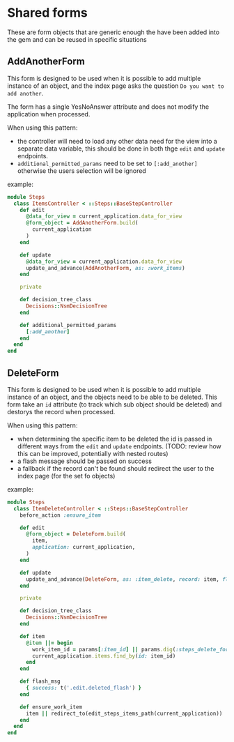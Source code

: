 # Shared forms

These are form objects that are generic enough the have been added into the gem
and can be reused in specific situations

## AddAnotherForm

This form is designed to be used when it is possible to add multiple instance of
an object, and the index page asks the question `Do you want to add another`.

The form has a single YesNoAnswer attribute and does not modify the application
when processed.

When using this pattern:
*  the controller will need to load any other data need for
the view into a separate data variable, this should be done in both thge `edit`
and `update` endpoints.
* `additional_permitted_params` need to be set to `[:add_another]` otherwise
the users selection will be ignored

example:

```ruby
module Steps
  class ItemsController < ::Steps::BaseStepController
    def edit
      @data_for_view = current_application.data_for_view
      @form_object = AddAnotherForm.build(
        current_application
      )
    end

    def update
      @data_for_view = current_application.data_for_view
      update_and_advance(AddAnotherForm, as: :work_items)
    end

    private

    def decision_tree_class
      Decisions::NsmDecisionTree
    end

    def additional_permitted_params
      [:add_another]
    end
  end
end
```

## DeleteForm

This form is designed to be used when it is possible to add multiple instance of
an object, and the objects need to be able to be deleted. This form take an `id`
attribute (to track which sub object should be deleted) and destorys the record
when processed.

When using this pattern:
* when determining the specific item to be deleted the id is passed in different
ways from the `edit` and `update` endpoints. (TODO: review how this can be
improved, potentially with nested routes)
* a flash message should be passed on success
* a fallback if the record can't be found should redirect the user to the index
page (for the set fo objects)

example:
```ruby
module Steps
  class ItemDeleteController < ::Steps::BaseStepController
    before_action :ensure_item

    def edit
      @form_object = DeleteForm.build(
        item,
        application: current_application,
      )
    end

    def update
      update_and_advance(DeleteForm, as: :item_delete, record: item, flash: flash_msg)
    end

    private

    def decision_tree_class
      Decisions::NsmDecisionTree
    end

    def item
      @item ||= begin
        work_item_id = params[:item_id] || params.dig(:steps_delete_form, :id)
        current_application.items.find_by(id: item_id)
      end
    end

    def flash_msg
      { success: t('.edit.deleted_flash') }
    end

    def ensure_work_item
      item || redirect_to(edit_steps_items_path(current_application))
    end
  end
end
```
